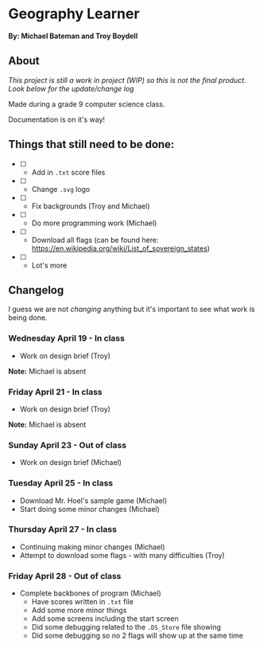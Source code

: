 # Geography Learner
__By: Michael Bateman and Troy Boydell__
## About

_This project is still a work in project (WIP) so this is not the final product.  Look below for the update/change log_

Made during a grade 9 computer science class.

Documentation is on it's way!

## Things that still need to be done:

- [ ] - Add in `.txt` score files
- [ ] - Change `.svg` logo
- [ ] - Fix backgrounds (Troy and Michael)
- [ ] - Do more programming work (Michael)
- [ ] - Download all flags (can be found here: https://en.wikipedia.org/wiki/List_of_sovereign_states)
- [ ] - Lot's more

## Changelog
I guess we are not _changing_ anything but it's important to see what work is being done.
### Wednesday April 19 - In class

* Work on design brief (Troy)

__Note:__ Michael is absent

### Friday April 21 - In class

* Work on design brief (Troy)

__Note:__ Michael is absent

### Sunday April 23 - Out of class

* Work on design brief (Michael)

### Tuesday April 25 - In class

* Download Mr. Hoel's sample game (Michael)
* Start doing some minor changes (Michael)

### Thursday April 27 - In class

* Continuing making minor changes (Michael)
* Attempt to download some flags - with many difficulties (Troy)

### Friday April 28 - Out of class

* Complete backbones of program (Michael)
  - Have scores written in `.txt` file
  - Add some more minor things
  - Add some screens including the start screen
  - Did some debugging related to the `.DS_Store` file showing
  - Did some debugging so no 2 flags will show up at the same time
